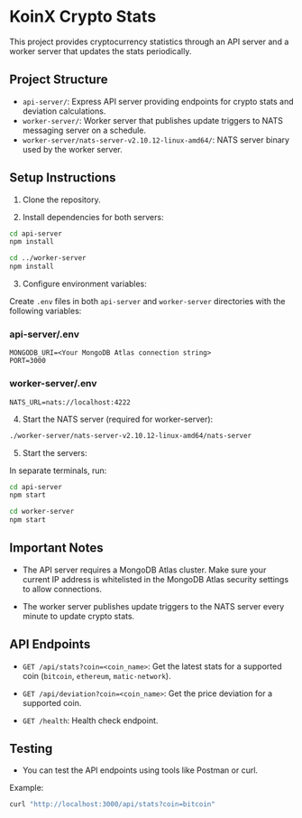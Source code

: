 # KoinX Crypto Stats

This project provides cryptocurrency statistics through an API server and a worker server that updates the stats periodically.

## Project Structure

- `api-server/`: Express API server providing endpoints for crypto stats and deviation calculations.
- `worker-server/`: Worker server that publishes update triggers to NATS messaging server on a schedule.
- `worker-server/nats-server-v2.10.12-linux-amd64/`: NATS server binary used by the worker server.

## Setup Instructions

1. Clone the repository.

2. Install dependencies for both servers:

```bash
cd api-server
npm install

cd ../worker-server
npm install
```

3. Configure environment variables:

Create `.env` files in both `api-server` and `worker-server` directories with the following variables:

### api-server/.env

```
MONGODB_URI=<Your MongoDB Atlas connection string>
PORT=3000
```

### worker-server/.env

```
NATS_URL=nats://localhost:4222
```

4. Start the NATS server (required for worker-server):

```bash
./worker-server/nats-server-v2.10.12-linux-amd64/nats-server
```

5. Start the servers:

In separate terminals, run:

```bash
cd api-server
npm start
```

```bash
cd worker-server
npm start
```

## Important Notes

- The API server requires a MongoDB Atlas cluster. Make sure your current IP address is whitelisted in the MongoDB Atlas security settings to allow connections.

- The worker server publishes update triggers to the NATS server every minute to update crypto stats.

## API Endpoints

- `GET /api/stats?coin=<coin_name>`: Get the latest stats for a supported coin (`bitcoin`, `ethereum`, `matic-network`).

- `GET /api/deviation?coin=<coin_name>`: Get the price deviation for a supported coin.

- `GET /health`: Health check endpoint.

## Testing

- You can test the API endpoints using tools like Postman or curl.

Example:

```bash
curl "http://localhost:3000/api/stats?coin=bitcoin"
```
